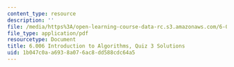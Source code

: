 ```yaml
---
content_type: resource
description: ''
file: /media/https%3A/open-learning-course-data-rc.s3.amazonaws.com/6-006-introduction-to-algorithms-spring-2020/1b047c0aa6938a076ac8dd588cdc64a5_MIT6_006S20_q3.pdf
file_type: application/pdf
resourcetype: Document
title: 6.006 Introduction to Algorithms, Quiz 3 Solutions
uid: 1b047c0a-a693-8a07-6ac8-dd588cdc64a5
---
```

